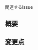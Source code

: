 関連するIssue
<!--
resolve #<issue番号>
close #<issue番号>
fix #<issue番号>
-->

## 概要
<!-- 変更の目的を記述する。 -->

## 変更点
<!-- 変更した内容を記述する。 -->

<!-- ソースコードを読む前に頭に入れておくべき情報を記述する。 -->

<!-- 変更によりできなくなることも記述する。 -->

<!-- ## 変更しなかったこと
今回のPullRequestののスコープ外とすることがあれば記述する。 -->

<!-- ## チェック項目
必要に応じて[ ]を[x]にしてチェックを入れる。
- [ ] 変更箇所に対するテストコードを実装しました。
- [ ] 機能が正常に動作することを確認しました。 -->

<!-- ## 再現手順
再現のために特別な操作をする必要がある場合に記述する。 -->

<!-- ## 課題
悩んでいるところ、特に、レビューしてほしいところがあれば記述する。 -->

<!-- ## 備考
その他補足事項があれば記述する。 -->
